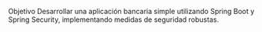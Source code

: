 Objetivo 
Desarrollar una aplicación bancaria simple utilizando Spring Boot y Spring Security, implementando medidas de seguridad robustas.
